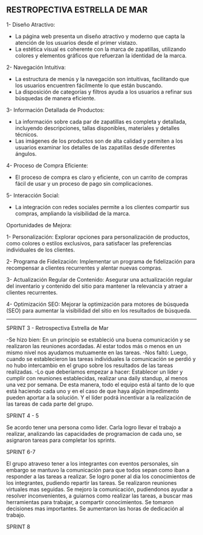 ## RESTROPECTIVA ESTRELLA DE MAR

1- Diseño Atractivo:
- La página web presenta un diseño atractivo y moderno que capta la atención de los usuarios desde el primer vistazo.
- La estética visual es coherente con la marca de zapatillas, utilizando colores y elementos gráficos que refuerzan la identidad de la marca.

2- Navegación Intuitiva:
- La estructura de menús y la navegación son intuitivas, facilitando que los usuarios encuentren fácilmente lo que están buscando.
- La disposición de categorías y filtros ayuda a los usuarios a refinar sus búsquedas de manera eficiente.

3- Información Detallada de Productos:
- La información sobre cada par de zapatillas es completa y detallada, incluyendo descripciones, tallas disponibles, materiales y detalles técnicos.
- Las imágenes de los productos son de alta calidad y permiten a los usuarios examinar los detalles de las zapatillas desde diferentes ángulos.

4- Proceso de Compra Eficiente:
- El proceso de compra es claro y eficiente, con un carrito de compras fácil de usar y un proceso de pago sin complicaciones.

5- Interacción Social:
- La integración con redes sociales permite a los clientes compartir sus compras, ampliando la visibilidad de la marca.

Oportunidades de Mejora:

1- Personalización:
Explorar opciones para personalización de productos, como colores o estilos exclusivos, para satisfacer las preferencias individuales de los clientes.

2- Programa de Fidelización:
Implementar un programa de fidelización para recompensar a clientes recurrentes y alentar nuevas compras.

3- Actualización Regular de Contenido:
Asegurar una actualización regular del inventario y contenido del sitio para mantener la relevancia y atraer a clientes recurrentes.

4- Optimización SEO:
Mejorar la optimización para motores de búsqueda (SEO) para aumentar la visibilidad del sitio en los resultados de búsqueda.


-------------
SPRINT 3 - Retrospectiva Estrella de Mar 

-Se hizo bien: En un principio se estableció una buena comunicación y se realizaron las reuniones acordadas. Al estar todos más o menos en un mismo nivel nos ayudamos mutuamente en las tareas.
-Nos faltó: Luego, cuando se establecieron las tareas individuales la comunicación se perdió y no hubo intercambio en el grupo sobre los resultados de las tareas realizadas.
-Lo que deberíamos empezar a hacer: Establecer un líder y cumplir con reuniones establecidas, realizar una daily standup, al menos una vez por semana. De esta manera, todo el equipo está al tanto de lo que está haciendo cada uno y en el caso de que haya algún impedimento pueden aportar a la solución. Y el líder podrá incentivar a la realización de las tareas de cada parte del grupo.

SPRINT 4 - 5

Se acordo tener una persona como lider. Carla logro llevar el trabajo a realizar, analizando las capacidades de programacion de cada uno, se asignaron tareas para completar los sprints.

SPRINT 6-7

El grupo atraveso tener a los integrantes con eventos personales, sin embargo se mantuvo la comunicación para que todos sepan como iban a responder a las tareas a realizar.
Se logro poner al dia los conocimientos de los integrantes, pudiendo repartir las tareas.
Se realizaron reuniones virtuales mas seguidas.
Se mejoro la comunicación, pudiendonos ayudar a resolver inconvenientes, a guiarnos como realizar las tareas, a buscar mas herramientas para trabajar, a compartir conocimientos.
Se tomaron decisiones mas importantes. Se aumentaron las horas de dedicación al trabajo.

SPRINT 8


